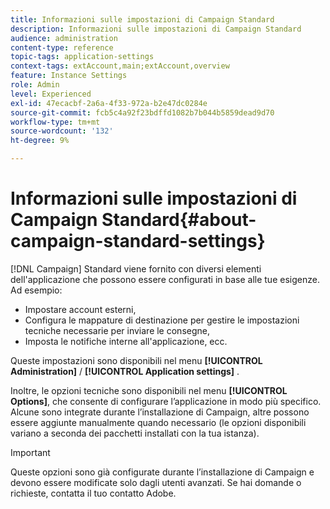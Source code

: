 ```yaml
---
title: Informazioni sulle impostazioni di Campaign Standard
description: Informazioni sulle impostazioni di Campaign Standard
audience: administration
content-type: reference
topic-tags: application-settings
context-tags: extAccount,main;extAccount,overview
feature: Instance Settings
role: Admin
level: Experienced
exl-id: 47ecacbf-2a6a-4f33-972a-b2e47dc0284e
source-git-commit: fcb5c4a92f23bdffd1082b7b044b5859dead9d70
workflow-type: tm+mt
source-wordcount: '132'
ht-degree: 9%

---
```


# Informazioni sulle impostazioni di Campaign Standard{#about-campaign-standard-settings}

[!DNL Campaign] Standard viene fornito con diversi elementi dell&#39;applicazione che possono essere configurati in base alle tue esigenze. Ad esempio:

* Impostare account esterni,
* Configura le mappature di destinazione per gestire le impostazioni tecniche necessarie per inviare le consegne,
* Imposta le notifiche interne all&#39;applicazione, ecc.

Queste impostazioni sono disponibili nel menu **[!UICONTROL Administration]** / **[!UICONTROL Application settings]** .

Inoltre, le opzioni tecniche sono disponibili nel menu **[!UICONTROL Options]**, che consente di configurare l’applicazione in modo più specifico. Alcune sono integrate durante l’installazione di Campaign, altre possono essere aggiunte manualmente quando necessario (le opzioni disponibili variano a seconda dei pacchetti installati con la tua istanza).

>[!IMPORTANT]
>
>Queste opzioni sono già configurate durante l’installazione di Campaign e devono essere modificate solo dagli utenti avanzati. Se hai domande o richieste, contatta il tuo contatto Adobe.

